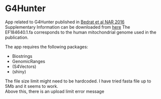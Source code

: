 # G4Hunter
App related to G4Hunter published in [Bedrat et al NAR 2016](doi.org/10.1093/nar/gkw006)  
Supplementary Information can be downloaded from [here](www.ncbi.nlm.nih.gov/pmc/articles/PMC4770238/bin/supp_44_4_1746__index.html)
The EF184640.1.fa corresponds to the human mitochondrial genome used in the publication.

The app requires the following packages:
* Biostrings
* GenomicRanges
* (S4Vectors)
* (shiny)

The file size limit might need to be hardcoded. I have tried fasta file up to 5Mb and it seems to work.  
Above this, there is an upload limit error message
